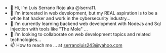 - 👋 Hi, I’m Luis Serrano Rojo aka @lserra11. 
- 👀 I’m interested in web development, but my REAL aspiration is to be a white hat hacker and work in the cybersecurity industry...
- 🌱 I’m currently learning backend web development with NodeJs and Sql Injection with tools like "The Mole" ...
- 💞️ I’m looking to collaborate on web development topics and related technologies...
- 📫 How to reach me ... at serranoluis243@yahoo.com

<!---
lserra11/lserra11 is a ✨ special ✨ repository because its `README.md` (this file) appears on your GitHub profile.
You can click the Preview link to take a look at your changes.
--->
